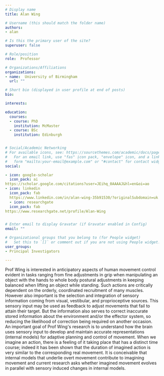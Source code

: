 ```yaml
---
# Display name
title: Alan Wing

# Username (this should match the folder name)
authors:
- alan

# Is this the primary user of the site?
superuser: false

# Role/position
role:  Professor

# Organizations/Affiliations
organizations:
- name:  University of Birmingham
  url: ""

# Short bio (displayed in user profile at end of posts)
bio:  

interests:

education:
  courses:
  - course: PhD 
    institution: McMaster
  - course: BSc
    institution: Edinburgh


# Social/Academic Networking
# For available icons, see: https://sourcethemes.com/academic/docs/page-builder/#icons
#   For an email link, use "fas" icon pack, "envelope" icon, and a link in the
#   form "mailto:your-email@example.com" or "#contact" for contact widget.
social:

- icon: google-scholar
  icon_pack: ai
https://scholar.google.com/citations?user=JEihq_0AAAAJ&hl=en&oi=ao
- icon: linkedin
  icon_pack: fab
  https://www.linkedin.com/in/alan-wing-35b91530/?originalSubdomain=uk
  - icon: researchgate
  icon_pack: fab
https://www.researchgate.net/profile/Alan-Wing


# Enter email to display Gravatar (if Gravatar enabled in Config)
email: ""

# Organizational groups that you belong to (for People widget)
#   Set this to `[]` or comment out if you are not using People widget.
user_groups:
- Principal Investigators

---
```

Prof Wing is interested in anticipatory aspects of human movement control evident in tasks ranging from fine adjustments in grip when manipulating an object with the hands to whole body postural adjustments in keeping balanced when lifting an object while standing. Such actions are critically dependent on the orderly, coordinated recruitment of many muscles. However also important is the selection and integration of sensory information coming from visual, vestibular, and proprioceptive sources. This sensory input may be used as feedback to adjust movements that fail to attain their target. But the information also serves to correct inaccurate stored information about the environment and/or the effector system, so reducing the likelihood of correction being required on another occasion. An important goal of Prof Wing's research is to understand how the brain uses sensory input to develop and maintain accurate representations (internal models) for adaptive planning and control of movement. When we imagine an action, there is a feeling of it taking place that has a distinct time course; indeed it has been shown that the duration of imagined action is very similar to the corresponding real movement. It is conceivable that internal models that underlie overt movement contribute to imagining movement and current research asks whether imagined movement evolves in parallel with sensory induced changes in internal models.
